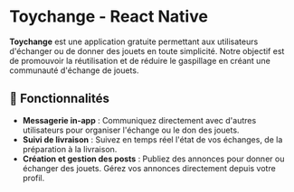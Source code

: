 # Toychange - React Native

**Toychange** est une application gratuite permettant aux utilisateurs d'échanger ou de donner des jouets en toute simplicité. Notre objectif est de promouvoir la réutilisation et de réduire le gaspillage en créant une communauté d'échange de jouets.

## 🚀 Fonctionnalités

- **Messagerie in-app** : Communiquez directement avec d'autres utilisateurs pour organiser l'échange ou le don des jouets.
- **Suivi de livraison** : Suivez en temps réel l'état de vos échanges, de la préparation à la livraison.
- **Création et gestion des posts** : Publiez des annonces pour donner ou échanger des jouets. Gérez vos annonces directement depuis votre profil.

